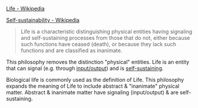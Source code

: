 [Life - Wikipedia](https://en.wikipedia.org/wiki/Life)

[Self-sustainability - Wikipedia](https://en.wikipedia.org/wiki/Self-sustainability)

> Life is a characteristic distinguishing physical entities having signaling and self-sustaining processes from those that do not, either because such functions have ceased (death), or because they lack such functions and are classified as inanimate.

This philosophy removes the distinction "physical" entities. Life is an entity that can signal (e.g. through [input/output](https://en.wikipedia.org/wiki/Input/output)) and is [self-sustaining](https://en.wikipedia.org/wiki/Self-sustainability).

Biological life is commonly used as the definition of Life. This philosophy expands the meaning of Life to include abstract & "inanimate" physical matter. Abstract & inanimate matter have signaling (input/output) & are self-sustaining.
